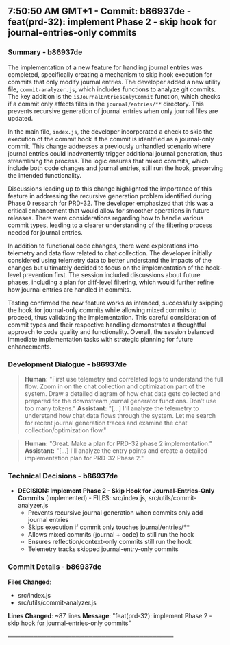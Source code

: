 

## 7:50:50 AM GMT+1 - Commit: b86937de - feat(prd-32): implement Phase 2 - skip hook for journal-entries-only commits

### Summary - b86937de

The implementation of a new feature for handling journal entries was completed, specifically creating a mechanism to skip hook execution for commits that only modify journal entries. The developer added a new utility file, `commit-analyzer.js`, which includes functions to analyze git commits. The key addition is the `isJournalEntriesOnlyCommit` function, which checks if a commit only affects files in the `journal/entries/**` directory. This prevents recursive generation of journal entries when only journal files are updated.

In the main file, `index.js`, the developer incorporated a check to skip the execution of the commit hook if the commit is identified as a journal-only commit. This change addresses a previously unhandled scenario where journal entries could inadvertently trigger additional journal generation, thus streamlining the process. The logic ensures that mixed commits, which include both code changes and journal entries, still run the hook, preserving the intended functionality.

Discussions leading up to this change highlighted the importance of this feature in addressing the recursive generation problem identified during Phase 0 research for PRD-32. The developer emphasized that this was a critical enhancement that would allow for smoother operations in future releases. There were considerations regarding how to handle various commit types, leading to a clearer understanding of the filtering process needed for journal entries.

In addition to functional code changes, there were explorations into telemetry and data flow related to chat collection. The developer initially considered using telemetry data to better understand the impacts of the changes but ultimately decided to focus on the implementation of the hook-level prevention first. The session included discussions about future phases, including a plan for diff-level filtering, which would further refine how journal entries are handled in commits.

Testing confirmed the new feature works as intended, successfully skipping the hook for journal-only commits while allowing mixed commits to proceed, thus validating the implementation. This careful consideration of commit types and their respective handling demonstrates a thoughtful approach to code quality and functionality. Overall, the session balanced immediate implementation tasks with strategic planning for future enhancements.

### Development Dialogue - b86937de

> **Human:** "First use telemetry and correlated logs to understand the full flow. Zoom in on the chat collection and optimization part of the system. Draw a detailed diagram of how chat data gets collected and prepared for the downstream journal generator functions. Don’t use too many tokens."
> **Assistant:** "[...] I'll analyze the telemetry to understand how chat data flows through the system. Let me search for recent journal generation traces and examine the chat collection/optimization flow."

> **Human:** "Great. Make a plan for PRD-32 phase 2 implementation."
> **Assistant:** "[...] I'll analyze the entry points and create a detailed implementation plan for PRD-32 Phase 2."

### Technical Decisions - b86937de

- **DECISION: Implement Phase 2 - Skip Hook for Journal-Entries-Only Commits** (Implemented) - FILES: src/index.js, src/utils/commit-analyzer.js
  - Prevents recursive journal generation when commits only add journal entries
  - Skips execution if commit only touches journal/entries/**
  - Allows mixed commits (journal + code) to still run the hook
  - Ensures reflection/context-only commits still run the hook
  - Telemetry tracks skipped journal-entry-only commits

### Commit Details - b86937de

**Files Changed**:
- src/index.js
- src/utils/commit-analyzer.js

**Lines Changed**: ~87 lines
**Message**: "feat(prd-32): implement Phase 2 - skip hook for journal-entries-only commits"

═══════════════════════════════════════


